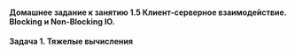 #### Домашнее задание к занятию 1.5 Клиент-серверное взаимодействие. Blocking и Non-Blocking IO.
#### Задача 1. Тяжелые вычисления